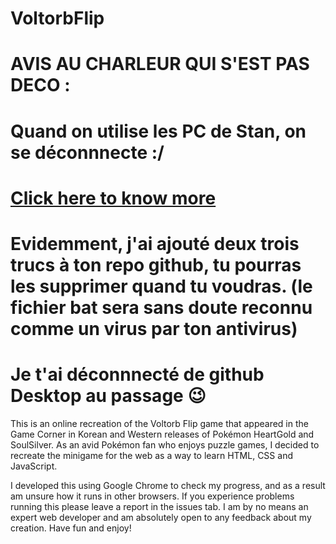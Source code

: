 # VoltorbFlip
# AVIS AU CHARLEUR QUI S'EST PAS DECO :
# Quand on utilise les PC de Stan, on se déconnnecte :/ 
# [Click here to know more](https://youareanidiot.cc/)
# Evidemment, j'ai ajouté deux trois trucs à ton repo github, tu pourras les supprimer quand tu voudras. (le fichier bat sera sans doute reconnu comme un virus par ton antivirus)
# Je t'ai déconnnecté de github Desktop au passage 😉

This is an online recreation of the Voltorb Flip game that appeared in the Game 
Corner in Korean and Western releases of Pokémon HeartGold and SoulSilver. 
As an avid Pokémon fan who enjoys puzzle games, I decided to recreate the 
minigame for the web as a way to learn HTML, CSS and JavaScript.

I developed this using Google Chrome to check my progress, and as a result am 
unsure how it runs in other browsers. If you experience problems running this
please leave a report in the issues tab. I am by no means an expert web developer 
and am absolutely open to any feedback about my creation. Have fun and enjoy!
